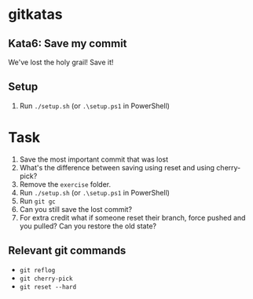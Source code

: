 # gitkatas
## Kata6: Save my commit
We've lost the holy grail!
Save it!

## Setup

1. Run `./setup.sh` (or `.\setup.ps1` in PowerShell)

# Task
1. Save the most important commit that was lost
1. What's the difference between saving using reset and using cherry-pick?
1. Remove the `exercise` folder.
1. Run `./setup.sh` (or `.\setup.ps1` in PowerShell)
1. Run `git gc`
1. Can you still save the lost commit?
1. For extra credit what if someone reset their branch, force pushed and you pulled? Can you restore the old state?

## Relevant git commands
- `git reflog`
- `git cherry-pick`
- `git reset --hard`
